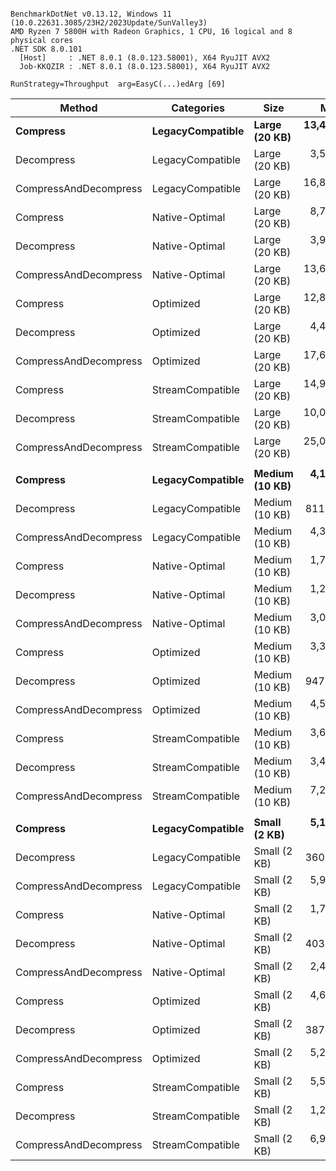 ```

BenchmarkDotNet v0.13.12, Windows 11 (10.0.22631.3085/23H2/2023Update/SunValley3)
AMD Ryzen 7 5800H with Radeon Graphics, 1 CPU, 16 logical and 8 physical cores
.NET SDK 8.0.101
  [Host]     : .NET 8.0.1 (8.0.123.58001), X64 RyuJIT AVX2
  Job-KKQZIR : .NET 8.0.1 (8.0.123.58001), X64 RyuJIT AVX2

RunStrategy=Throughput  arg=EasyC(...)edArg [69]  

```
| Method                | Categories       | Size           | Mean        | Error     | StdDev    | Allocated |
|---------------------- |----------------- |--------------- |------------:|----------:|----------:|----------:|
| **Compress**              | **LegacyCompatible** | **Large (20 KB)**  | **13,400.8 ns** |  **53.54 ns** |  **50.08 ns** |   **25216 B** |
| Decompress            | LegacyCompatible | Large (20 KB)  |  3,589.0 ns |  24.25 ns |  21.49 ns |   20704 B |
| CompressAndDecompress | LegacyCompatible | Large (20 KB)  | 16,864.5 ns |  92.97 ns |  86.96 ns |   45920 B |
| Compress              | Native-Optimal   | Large (20 KB)  |  8,778.4 ns |  79.77 ns |  74.62 ns |    4672 B |
| Decompress            | Native-Optimal   | Large (20 KB)  |  3,903.3 ns |  24.93 ns |  30.62 ns |   20752 B |
| CompressAndDecompress | Native-Optimal   | Large (20 KB)  | 13,653.3 ns | 153.31 ns | 135.90 ns |   25424 B |
| Compress              | Optimized        | Large (20 KB)  | 12,806.0 ns |  37.82 ns |  35.37 ns |    4384 B |
| Decompress            | Optimized        | Large (20 KB)  |  4,409.6 ns |  88.18 ns | 114.66 ns |   20704 B |
| CompressAndDecompress | Optimized        | Large (20 KB)  | 17,649.5 ns | 155.20 ns | 137.58 ns |   25088 B |
| Compress              | StreamCompatible | Large (20 KB)  | 14,928.2 ns |  44.08 ns |  41.23 ns |    9848 B |
| Decompress            | StreamCompatible | Large (20 KB)  | 10,057.3 ns | 128.09 ns | 119.82 ns |   21280 B |
| CompressAndDecompress | StreamCompatible | Large (20 KB)  | 25,068.1 ns | 238.98 ns | 223.54 ns |   31128 B |
|                       |                  |                |             |           |           |           |
| **Compress**              | **LegacyCompatible** | **Medium (10 KB)** |  **4,182.2 ns** |  **65.69 ns** |  **54.85 ns** |   **11016 B** |
| Decompress            | LegacyCompatible | Medium (10 KB) |    811.5 ns |   9.31 ns |  16.06 ns |    9976 B |
| CompressAndDecompress | LegacyCompatible | Medium (10 KB) |  4,377.5 ns |  87.52 ns | 113.80 ns |   20992 B |
| Compress              | Native-Optimal   | Medium (10 KB) |  1,723.5 ns |   9.62 ns |   8.03 ns |    1128 B |
| Decompress            | Native-Optimal   | Medium (10 KB) |  1,254.2 ns |  24.19 ns |  32.29 ns |   10024 B |
| CompressAndDecompress | Native-Optimal   | Medium (10 KB) |  3,098.7 ns |  33.75 ns |  31.57 ns |   11152 B |
| Compress              | Optimized        | Medium (10 KB) |  3,329.9 ns |   9.15 ns |   8.11 ns |     944 B |
| Decompress            | Optimized        | Medium (10 KB) |    947.9 ns |  18.86 ns |  24.53 ns |    9976 B |
| CompressAndDecompress | Optimized        | Medium (10 KB) |  4,553.5 ns |  21.96 ns |  20.54 ns |   10920 B |
| Compress              | StreamCompatible | Medium (10 KB) |  3,605.6 ns |  26.40 ns |  23.40 ns |    2928 B |
| Decompress            | StreamCompatible | Medium (10 KB) |  3,494.6 ns |  46.47 ns |  38.81 ns |   10552 B |
| CompressAndDecompress | StreamCompatible | Medium (10 KB) |  7,250.5 ns |  49.15 ns |  43.57 ns |   13480 B |
|                       |                  |                |             |           |           |           |
| **Compress**              | **LegacyCompatible** | **Small (2 KB)**   |  **5,174.5 ns** |  **19.51 ns** |  **18.25 ns** |    **3872 B** |
| Decompress            | LegacyCompatible | Small (2 KB)   |    360.5 ns |   2.59 ns |   2.17 ns |    2040 B |
| CompressAndDecompress | LegacyCompatible | Small (2 KB)   |  5,978.4 ns |  32.53 ns |  27.16 ns |    5912 B |
| Compress              | Native-Optimal   | Small (2 KB)   |  1,799.7 ns |   9.60 ns |   8.01 ns |    1832 B |
| Decompress            | Native-Optimal   | Small (2 KB)   |    403.5 ns |   6.29 ns |   8.82 ns |    2088 B |
| CompressAndDecompress | Native-Optimal   | Small (2 KB)   |  2,417.6 ns |   8.20 ns |   7.67 ns |    3920 B |
| Compress              | Optimized        | Small (2 KB)   |  4,670.6 ns |  20.61 ns |  17.21 ns |    1776 B |
| Decompress            | Optimized        | Small (2 KB)   |    387.1 ns |   6.32 ns |   7.76 ns |    2040 B |
| CompressAndDecompress | Optimized        | Small (2 KB)   |  5,243.1 ns |  25.65 ns |  22.74 ns |    3816 B |
| Compress              | StreamCompatible | Small (2 KB)   |  5,572.8 ns |  27.91 ns |  26.10 ns |    4608 B |
| Decompress            | StreamCompatible | Small (2 KB)   |  1,290.2 ns |  10.51 ns |   9.32 ns |    2616 B |
| CompressAndDecompress | StreamCompatible | Small (2 KB)   |  6,908.6 ns |  72.70 ns |  68.00 ns |    7224 B |
